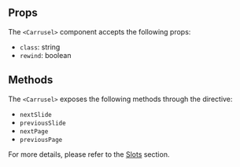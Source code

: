 <script>
  import Title from '../Title.svelte'
  import ExternalLink from '../ExternalLink.svelte'
</script>

<Title label="Props and Methods"></Title>

## Props

The `<Carrusel>` component accepts the following props:

- `class`: string
- `rewind`: boolean

## Methods

The `<Carrusel>` exposes the following methods through the <ExternalLink href="https://svelte.dev/docs#template-syntax-component-directives-bind-this" label="bind:this" /> directive:

- `nextSlide`
- `previousSlide`
- `nextPage`
- `previousPage`

For more details, please refer to the [Slots](/docs/slots) section.

